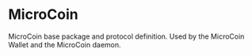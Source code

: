 # MicroCoin

MicroCoin base package and protocol definition. Used by the MicroCoin Wallet and the MicroCoin daemon.
